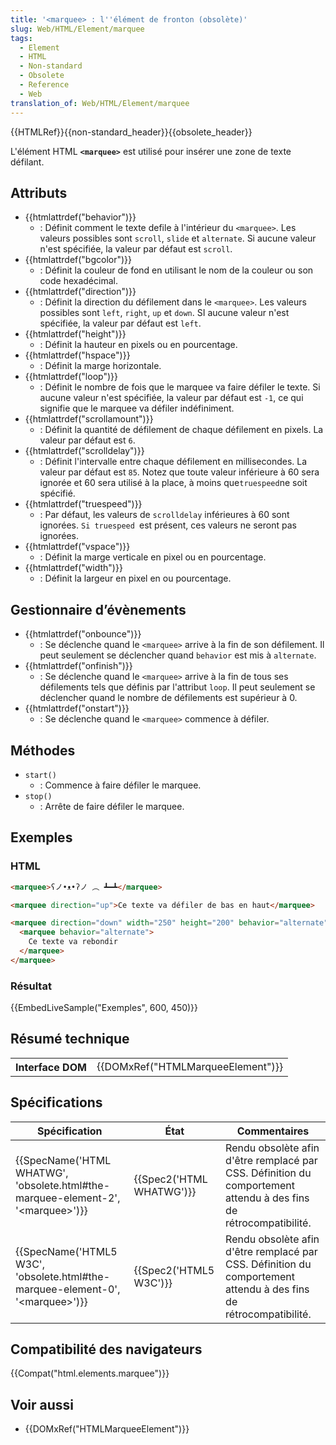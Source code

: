 ```yaml
---
title: '<marquee> : l''élément de fronton (obsolète)'
slug: Web/HTML/Element/marquee
tags:
  - Element
  - HTML
  - Non-standard
  - Obsolete
  - Reference
  - Web
translation_of: Web/HTML/Element/marquee
---
```

{{HTMLRef}}{{non-standard_header}}{{obsolete_header}}

L'élément HTML **`<marquee>`** est utilisé pour insérer une zone de texte défilant.

## Attributs

- {{htmlattrdef("behavior")}}
  - : Définit comment le texte defile à l'intérieur du `<marquee>`. Les valeurs possibles sont `scroll`, `slide` et `alternate`. Si aucune valeur n'est spécifiée, la valeur par défaut est `scroll`.
- {{htmlattrdef("bgcolor")}}
  - : Définit la couleur de fond en utilisant le nom de la couleur ou son code hexadécimal.
- {{htmlattrdef("direction")}}
  - : Définit la direction du défilement dans le `<marquee>`. Les valeurs possibles sont `left`, `right`, `up` et `down`. SI aucune valeur n'est spécifiée, la valeur par défaut est `left`.
- {{htmlattrdef("height")}}
  - : Définit la hauteur en pixels ou en pourcentage.
- {{htmlattrdef("hspace")}}
  - : Définit la marge horizontale.
- {{htmlattrdef("loop")}}
  - : Définit le nombre de fois que le marquee va faire défiler le texte. Si aucune valeur n'est spécifiée, la valeur par défaut est `-1`, ce qui signifie que le marquee va défiler indéfiniment.
- {{htmlattrdef("scrollamount")}}
  - : Définit la quantité de défilement de chaque défilement en pixels. La valeur par défaut est `6`.
- {{htmlattrdef("scrolldelay")}}
  - : Définit l'intervalle entre chaque défilement en millisecondes. La valeur par défaut est `85`. Notez que toute valeur inférieure à 60 sera ignorée et 60 sera utilisé à la place, à moins que` truespeed `ne soit spécifié.
- {{htmlattrdef("truespeed")}}
  - : Par défaut, les valeurs de `scrolldelay` inférieures à 60 sont ignorées. `Si truespeed `est présent, ces valeurs ne seront pas ignorées.
- {{htmlattrdef("vspace")}}
  - : Définit la marge verticale en pixel ou en pourcentage.
- {{htmlattrdef("width")}}
  - : Définit la largeur en pixel en ou pourcentage.

## Gestionnaire d’évènements

- {{htmlattrdef("onbounce")}}
  - : Se déclenche quand le `<marquee>` arrive à la fin de son défilement. Il peut seulement se déclencher quand `behavior` est mis à `alternate`.
- {{htmlattrdef("onfinish")}}
  - : Se déclenche quand le `<marquee>` arrive à la fin de tous ses défilements tels que définis par l'attribut `loop`. Il peut seulement se déclencher quand le nombre de défilements est supérieur à 0.
- {{htmlattrdef("onstart")}}
  - : Se déclenche quand le `<marquee>` commence à défiler.

## Méthodes

- `start()`
  - : Commence à faire défiler le marquee.
- `stop()`
  - : Arrête de faire défiler le marquee.

## Exemples

### HTML

```html
<marquee>ʕノ•ᴥ•ʔノ ︵ ┻━┻</marquee>

<marquee direction="up">Ce texte va défiler de bas en haut</marquee>

<marquee direction="down" width="250" height="200" behavior="alternate" style="border:solid">
  <marquee behavior="alternate">
    Ce texte va rebondir
  </marquee>
</marquee>
```

### Résultat

{{EmbedLiveSample("Exemples", 600, 450)}}

## Résumé technique

<table class="properties">
  <tbody>
    <tr>
      <th scope="row">Interface DOM</th>
      <td>{{DOMxRef("HTMLMarqueeElement")}}</td>
    </tr>
  </tbody>
</table>

## Spécifications

| Spécification                                                                                                    | État                             | Commentaires                                                                                                      |
| ---------------------------------------------------------------------------------------------------------------- | -------------------------------- | ----------------------------------------------------------------------------------------------------------------- |
| {{SpecName('HTML WHATWG', 'obsolete.html#the-marquee-element-2', '&lt;marquee&gt;')}} | {{Spec2('HTML WHATWG')}} | Rendu obsolète afin d'être remplacé par CSS. Définition du comportement attendu à des fins de rétrocompatibilité. |
| {{SpecName('HTML5 W3C', 'obsolete.html#the-marquee-element-0', '&lt;marquee&gt;')}} | {{Spec2('HTML5 W3C')}}     | Rendu obsolète afin d'être remplacé par CSS. Définition du comportement attendu à des fins de rétrocompatibilité. |

## Compatibilité des navigateurs

{{Compat("html.elements.marquee")}}

## Voir aussi

- {{DOMxRef("HTMLMarqueeElement")}}
